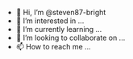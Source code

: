 - 👋 Hi, I’m @steven87-bright
- 👀 I’m interested in ...
- 🌱 I’m currently learning ...
- 💞️ I’m looking to collaborate on ...
- 📫 How to reach me ...

<!---
steven87-bright/steven87-bright is a ✨ special ✨ repository because its `README.md` (this file) appears on your GitHub profile.
You can click the Preview link to take a look at your changes.
--->
